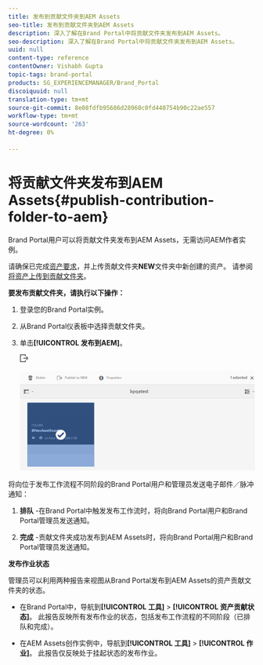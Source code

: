 ```yaml
---
title: 发布到贡献文件夹到AEM Assets
seo-title: 发布到贡献文件夹到AEM Assets
description: 深入了解在Brand Portal中将贡献文件夹发布到AEM Assets。
seo-description: 深入了解在Brand Portal中将贡献文件夹发布到AEM Assets。
uuid: null
content-type: reference
contentOwner: Vishabh Gupta
topic-tags: brand-portal
products: SG_EXPERIENCEMANAGER/Brand_Portal
discoiquuid: null
translation-type: tm+mt
source-git-commit: 8e08fdfb95686d28960c0fd440754b90c22ae557
workflow-type: tm+mt
source-wordcount: '263'
ht-degree: 0%

---
```



# 将贡献文件夹发布到AEM Assets{#publish-contribution-folder-to-aem}

Brand Portal用户可以将贡献文件夹发布到AEM Assets，无需访问AEM作者实例。

请确保已完成[资产要求](brand-portal-download-asset-requirements.md)，并上传贡献文件夹&#x200B;**NEW**&#x200B;文件夹中新创建的资产。 请参阅[将资产上传到贡献文件夹](brand-portal-upload-assets-to-contribution-folder.md)。

**要发布贡献文件夹，请执行以下操作：**

1. 登录您的Brand Portal实例。

1. 从Brand Portal仪表板中选择贡献文件夹。
1. 单击&#x200B;**[!UICONTROL 发布到AEM]**。

   ![](assets/export.png)

   ![](assets/publish-contribution-folder-to-aem.png)

将向位于发布工作流程不同阶段的Brand Portal用户和管理员发送电子邮件／脉冲通知：
1. **排队** -在Brand Portal中触发发布工作流时，将向Brand Portal用户和Brand Portal管理员发送通知。

1. **完成** -贡献文件夹成功发布到AEM Assets时，将向Brand Portal用户和Brand Portal管理员发送通知。


**发布作业状态**

管理员可以利用两种报告来视图从Brand Portal发布到AEM Assets的资产贡献文件夹的状态。

* 在Brand Portal中，导航到&#x200B;**[!UICONTROL 工具]** > **[!UICONTROL 资产贡献状态]**。 此报告反映所有发布作业的状态，包括发布工作流程的不同阶段（已排队和完成）。

* 在AEM Assets创作实例中，导航到&#x200B;**[!UICONTROL 工具]** > **[!UICONTROL 作业]**。 此报告仅反映处于挂起状态的发布作业。




